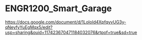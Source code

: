 # ENGR1200_Smart_Garage
https://docs.google.com/document/d/1LoloId4XpfqyvUG3y-qNeyfyYuEgMqx5/edit?usp=sharing&ouid=117423670471184032076&rtpof=true&sd=true 
